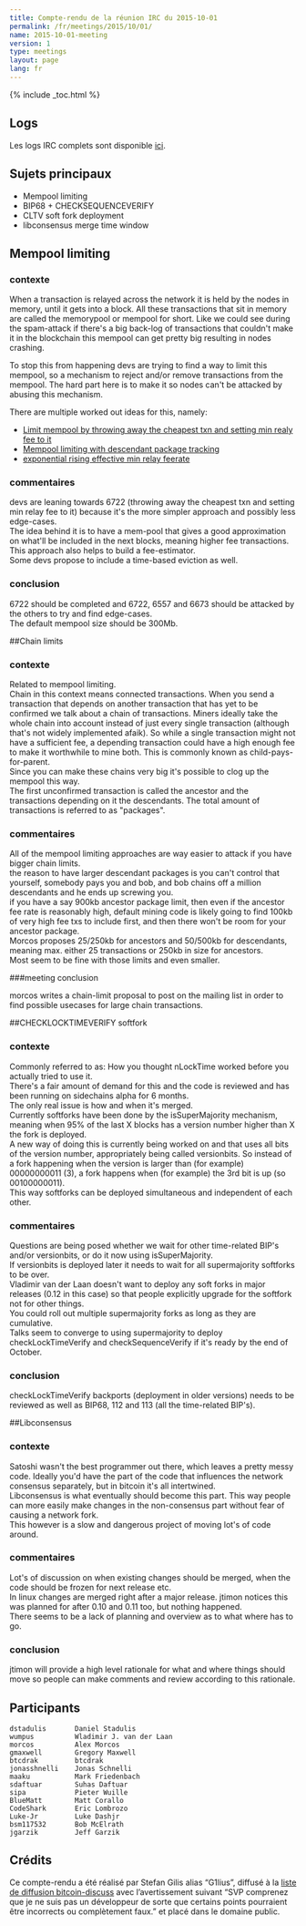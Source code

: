 ```yaml
---
title: Compte-rendu de la réunion IRC du 2015-10-01
permalink: /fr/meetings/2015/10/01/
name: 2015-10-01-meeting
version: 1
type: meetings
layout: page
lang: fr
---
```

{% include _toc.html %}

## Logs

Les logs IRC complets sont disponible [ici](http://bitcoinstats.com/irc/bitcoin-dev/logs/2015/10/01#l1443726030.0).

## Sujets principaux    

- Mempool limiting  
- BIP68 + CHECKSEQUENCEVERIFY  
- CLTV soft fork deployment  
- libconsensus merge time window  


## Mempool limiting

### contexte

When a transaction is relayed across the network it is held by the nodes in memory, until it gets into a block. All these transactions that sit in memory are called the memorypool or mempool for short.
Like we could see during the spam-attack if there's a big back-log of transactions that couldn't make it in the blockchain this mempool can get pretty big resulting in nodes crashing.

To stop this from happening devs are trying to find a way to limit this mempool, so a mechanism to reject and/or remove transactions from the mempool. The hard part here is to make it so nodes can't be attacked by abusing this mechanism.

There are multiple worked out ideas for this, namely:

- [Limit mempool by throwing away the cheapest txn and setting min realy fee to it](https://github.com/bitcoin/bitcoin/pull/6722)
- [Mempool limiting with descendant package tracking](https://github.com/bitcoin/bitcoin/pull/6557)
- [exponential rising effective min relay feerate](https://github.com/bitcoin/bitcoin/pull/6673)

### commentaires

devs are leaning towards 6722 (throwing away the cheapest txn and setting min relay fee to it) because it's the more simpler approach and possibly less edge-cases.  
The idea behind it is to have a mem-pool that gives a good approximation on what'll be included in the next blocks, meaning higher fee transactions.  
This approach also helps to build a fee-estimator.  
Some devs propose to include a time-based eviction as well.  


### conclusion

6722 should be completed and 6722, 6557 and 6673 should be attacked by the others to try and find edge-cases.  
The default mempool size should be 300Mb.


##Chain limits

### contexte

Related to mempool limiting.   
Chain in this context means connected transactions. When you send a transaction that depends on another transaction that has yet to be confirmed we talk about a chain of transactions. 
Miners ideally take the whole chain into account instead of just every single transaction (although that's not widely implemented afaik). So while a single transaction might not have a sufficient fee, a depending transaction could have a high enough fee to make it worthwhile to mine both.
This is commonly known as child-pays-for-parent.  
Since you can make these chains very big it's possible to clog up the mempool this way.   
The first unconfirmed transaction is called the ancestor and the transactions depending on it the descendants. The total amount of transactions is referred to as "packages".  

### commentaires

All of the mempool limiting approaches are way easier to attack if you have bigger chain limits.  
the reason to have larger descendant packages is you can't control that yourself, somebody pays you and bob, and bob chains off a million descendants and he ends up screwing you.  
if you have a say 900kb ancestor package limit, then even if the ancestor fee rate is reasonably high, default mining code is likely going to find 100kb of very high fee txs to include first, and then there won't be room for your ancestor package.  
Morcos proposes 25/250kb for ancestors and 50/500kb for descendants, meaning max. either 25 transactions or 250kb in size for ancestors.  
Most seem to be fine with those limits and even smaller.  
 
###meeting conclusion

morcos writes a chain-limit proposal to post on the mailing list in order to find possible usecases for large chain transactions.



##CHECKLOCKTIMEVERIFY softfork

### contexte

Commonly referred to as: How you thought nLockTime worked before you actually tried to use it.  
There's a fair amount of demand for this and the code is reviewed and has been running on sidechains alpha for 6 months.   
The only real issue is how and when it's merged.  
Currently softforks have been done by the isSuperMajority mechanism, meaning when 95% of the last X blocks has a version number higher than X the fork is deployed.   
A new way of doing this is currently being worked on and that uses all bits of the version number, appropriately being called versionbits. So instead of a fork happening when the version is larger than (for example) 00000000011 (3), a fork happens when (for example) the 3rd bit is up (so 00100000011).   
This way softforks can be deployed simultaneous and independent of each other.  

### commentaires

Questions are being posed whether we wait for other time-related BIP's and/or versionbits, or do it now using isSuperMajority.   
If versionbits is deployed later it needs to wait for all supermajority softforks to be over.  
Vladimir van der Laan doesn't want to deploy any soft forks in major releases (0.12 in this case) so that people explicitly upgrade for the softfork not for other things.  
You could roll out multiple supermajority forks as long as they are cumulative.  
Talks seem to converge to using supermajority to deploy checkLockTimeVerify and checkSequenceVerify if it's ready by the end of October.  

### conclusion

checkLockTimeVerify backports (deployment in older versions) needs to be reviewed as well as BIP68, 112 and 113 (all the time-related BIP's).


##Libconsensus

### contexte

Satoshi wasn't the best programmer out there, which leaves a pretty messy code. Ideally you'd have the part of the code that influences the network consensus separately, but in bitcoin it's all intertwined.   
Libconsensus is what eventually should become this part. This way people can more easily make changes in the non-consensus part without fear of causing a network fork.  
This however is a slow and dangerous project of moving lot's of code around.  

### commentaires

Lot's of discussion on when existing changes should be merged, when the code should be frozen for next release etc.   
In linux changes are merged right after a major release. jtimon notices this was planned for after 0.10 and 0.11 too, but nothing happened.  
There seems to be a lack of planning and overview as to what where has to go.  

### conclusion

jtimon will provide a high level rationale for what and where things should move so people can make comments and review according to this rationale.

## Participants

    dstadulis       Daniel Stadulis  
    wumpus          Wladimir J. van der Laan  
    morcos          Alex Morcos  
    gmaxwell        Gregory Maxwell  
    btcdrak         btcdrak  
    jonasshnelli    Jonas Schnelli  
    maaku           Mark Friedenbach  
    sdaftuar        Suhas Daftuar  
    sipa            Pieter Wuille  
    BlueMatt        Matt Corallo  
    CodeShark       Eric Lombrozo  
    Luke-Jr         Luke Dashjr  
    bsm117532       Bob McElrath   
    jgarzik         Jeff Garzik

## Crédits

Ce compte-rendu a été réalisé par Stefan Gilis alias “G1lius”, diffusé à la [liste de diffusion bitcoin-discuss][meetingsource] avec l’avertissement suivant “SVP comprenez que je ne suis pas un développeur de sorte que certains points pourraient être incorrects ou complètement faux.” et placé dans le domaine public.

[meetingsource]: http://lists.linuxfoundation.org/pipermail/bitcoin-dev/2015-October/011368.html